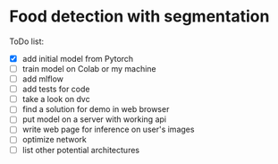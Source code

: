 # Food detection with segmentation

ToDo list:
- [x] add initial model from Pytorch
- [ ] train model on Colab or my machine
- [ ] add mlflow
- [ ] add tests for code
- [ ] take a look on dvc
- [ ] find a solution for demo in web browser
- [ ] put model on a server with working api
- [ ] write web page for inference on user's images
- [ ] optimize network
- [ ] list other potential architectures 
